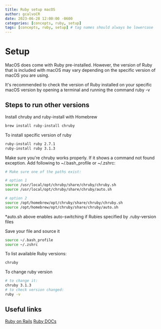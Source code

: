 ```yaml
---
title: Ruby setup macOS
author: gcalvoCR
date: 2023-06-28 12:00:00 -0600
categories: [concepts, ruby, setup]
tags: [concepts, ruby, setup] # tag names should always be lowercase
---
```


# Setup

MacOS does come with Ruby pre-installed. However, the version of Ruby that is included with macOS may vary depending on the specific version of macOS you are using.

It's recommended to check the version of Ruby installed on your specific macOS version by opening a terminal and running the command ruby -v

## Steps to run other versions

Install chruby and ruby-install with Homebrew
```sh
brew install ruby-install chruby

```

To install specific version of ruby
```sh
ruby-install ruby 2.7.1
ruby-install ruby 3.1.3
```

Make sure you're chruby works properly. If it shows a command not found exception.
Add following to ~/.bash_profile or ~/.zshrc:
```sh
# Make sure one of the paths exist:

# option 1
source /usr/local/opt/chruby/share/chruby/chruby.sh
source /usr/local/opt/chruby/share/chruby/auto.sh

# option 2
source /opt/homebrew/opt/chruby/share/chruby/chruby.sh
source /opt/homebrew/opt/chruby/share/chruby/auto.sh
```
*auto.sh above enables auto-switching if Rubies specified by .ruby-version files

Save your file and source it
```sh
source ~/.bash_profile
source ~/.zshrc
```

To list available Ruby versions:
```sh
chruby
```

To change ruby version
```sh
# to change it:
chruby 3.1.3
# to check version changed:
ruby -v
```

## Useful links
[Ruby on Rails](https://guides.rubyonrails.org/v5.1/getting_started.html)
[Ruby DOCs](https://www.ruby-lang.org/en/documentation/)